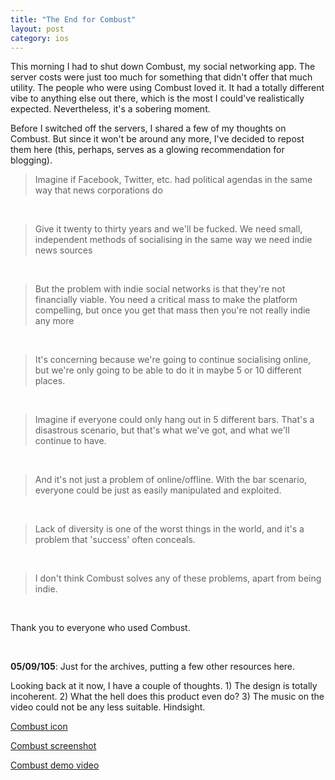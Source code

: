 ```yaml
---
title: "The End for Combust"
layout: post
category: ios
---
```


This morning I had to shut down Combust, my social networking app. The server costs were just too much for something that didn't offer that much utility. The people who were using Combust loved it. It had a totally different vibe to anything else out there, which is the most I could've realistically expected. Nevertheless, it's a sobering moment.

Before I switched off the servers, I shared a few of my thoughts on Combust. But since it won't be around any more, I've decided to repost them here (this, perhaps, serves as a glowing recommendation for blogging).

> Imagine if Facebook, Twitter, etc. had political agendas in the same way that news corporations do

<br/>

> Give it twenty to thirty years and we'll be fucked. We need small, independent methods of socialising in the same way we need indie news sources

<br/>

> But the problem with indie social networks is that they're not financially viable. You need a critical mass to make the platform compelling, but once you get that mass then you're not really indie any more

<br/>

> It's concerning because we're going to continue socialising online, but we're only going to be able to do it in maybe 5 or 10 different places.

<br/>

> Imagine if everyone could only hang out in 5 different bars. That's a disastrous scenario, but that's what we've got, and what we'll continue to have.

<br/>

> And it's not just a problem of online/offline. With the bar scenario, everyone could be just as easily manipulated and exploited.

<br/>

> Lack of diversity is one of the worst things in the world, and it's a problem that 'success' often conceals.

<br/>

> I don't think Combust solves any of these problems, apart from being indie.

<br/>

Thank you to everyone who used Combust.

<br/>

**05/09/105**: Just for the archives, putting a few other resources here.

Looking back at it now, I have a couple of thoughts. 1) The design is totally incoherent. 2) What the hell does this product even do? 3) The music on the video could not be any less suitable. Hindsight.

[Combust icon](/img/combust-icon.png)

[Combust screenshot](/img/combust-screenshot.png)

[Combust demo video](/img/combust-video.mp4)

